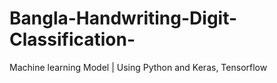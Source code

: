 # Bangla-Handwriting-Digit-Classification-
Machine learning Model | Using Python and Keras, Tensorflow 
